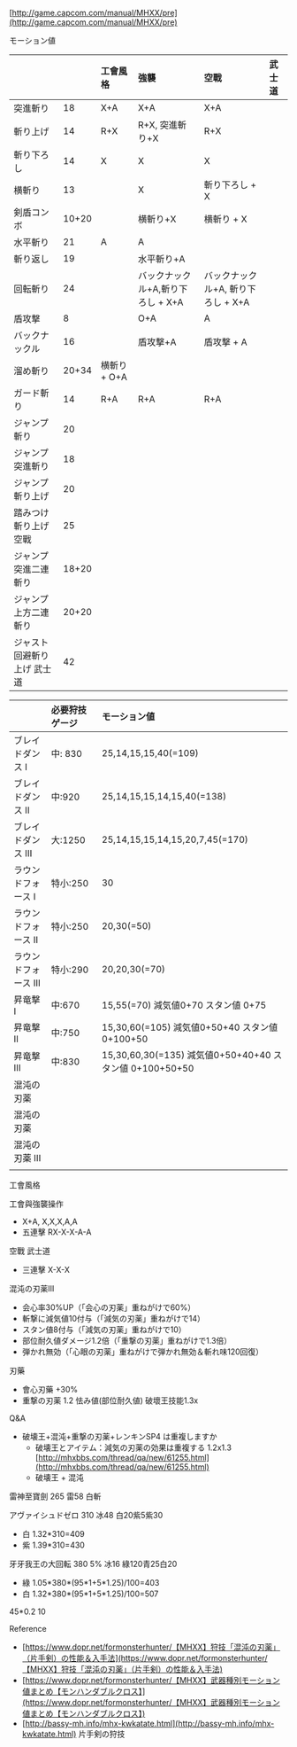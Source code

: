 [http://game.capcom.com/manual/MHXX/pre](http://game.capcom.com/manual/MHXX/pre)

モーション値

|  |  | 工會風格 | 強襲 | 空戰 | 武士道 |
| :--- | :--- | :--- | :--- | :--- | :--- |
| 突進斬り | 18 | X+A | X+A | X+A |  |
| 斬り上げ | 14 | R+X | R+X, 突進斬り+X | R+X |  |
| 斬り下ろし | 14 | X | X | X |  |
| 横斬り | 13 |  | X | 斬り下ろし + X |  |
| 剣盾コンボ | 10+20 |  | 横斬り+X | 横斬り + X |  |
| 水平斬り | 21 | A | A |  |  |
| 斬り返し | 19 |  | 水平斬り+A |  |  |
| 回転斬り | 24 |  | バックナックル+A,斬り下ろし + X+A | バックナックル+A, 斬り下ろし + X+A |  |
| 盾攻撃 | 8 |  | O+A | A |  |
| バックナックル | 16 |  | 盾攻撃+A | 盾攻撃 + A |  |
| 溜め斬り | 20+34 | 横斬り+ O+A |  |  |  |
| ガード斬り | 14 | R+A | R+A | R+A |  |
| ジャンプ斬り | 20 |  |  |  |  |
| ジャンプ突進斬り | 18 |  |  |  |  |
| ジャンプ斬り上げ | 20 |  |  |  |  |
| 踏みつけ斬り上げ 空戰 | 25 |  |  |  |  |
| ジャンプ突進二連斬り | 18+20 |  |  |  |  |
| ジャンプ上方二連斬り | 20+20 |  |  |  |  |
| ジャスト回避斬り上げ 武士道 | 42 |  |  |  |  |

|  | 必要狩技ゲージ | モーション値 |
| :--- | :--- | :--- |
| ブレイドダンス I | 中: 830 | 25,14,15,15,40\(=109\) |
| ブレイドダンス II | 中:920 | 25,14,15,15,14,15,40\(=138\) |
| ブレイドダンス III | 大:1250 | 25,14,15,15,14,15,20,7,45\(=170\) |
| ラウンドフォース I | 特小:250 | 30 |
| ラウンドフォース II | 特小:250 | 20,30\(=50\) |
| ラウンドフォース III | 特小:290 | 20,20,30\(=70\) |
| 昇竜撃 I | 中:670 | 15,55\(=70\) 減気値0+70  スタン値 0+75 |
| 昇竜撃 II | 中:750 | 15,30,60\(=105\) 減気値0+50+40 スタン値 0+100+50 |
| 昇竜撃 III | 中:830 | 15,30,60,30\(=135\) 減気値0+50+40+40 スタン値 0+100+50+50 |
| 混沌の刃薬 |  |  |
| 混沌の刃薬 |  |  |
| 混沌の刃薬 III |  |  |
|  |  |  |

工會風格

工會與強襲操作

* X+A, X,X,X,A,A
* 五連擊 RX-X-X-A-A

空戰 武士道

* 三連擊 X-X-X

混沌の刃薬III

* 会心率30%UP（「会心の刃薬」重ねがけで60%）
* 斬撃に減気値10付与（「減気の刃薬」重ねがけで14）
* スタン値8付与（「減気の刃薬」重ねがけで10）
* 部位耐久値ダメージ1.2倍（「重撃の刃薬」重ねがけで1.3倍）
* 弾かれ無効（「心眼の刃薬」重ねがけで弾かれ無効＆斬れ味120回復）

刃藥

* 會心刃藥 +30%
* 重撃の刃薬 1.2  怯み値\(部位耐久値\)  破壞王技能1.3x

Q&A

* 破壊王+混沌+重撃の刃薬+レンキンSP4 は重複しますか
  * 破壊王とアイテム：減気の刃薬の効果は重複する 1.2x1.3 [http://mhxbbs.com/thread/qa/new/61255.html](http://mhxbbs.com/thread/qa/new/61255.html) 
  * 破壊王 + 混沌

雷神至寶劍 265 雷58 白斬

アヴァイシュドゼロ 310 冰48 白20紫5紫30

* 白 1.32\*310=409
* 紫 1.39\*310=430

牙牙我王の大回転 380 5% 冰16 綠120青25白20

* 綠 1.05\*380\*\(95\*1+5\*1.25\)/100=403
* 白 1.32\*380\*\(95\*1+5\*1.25\)/100=507 

45\*0.2 10

Reference

* [https://www.dopr.net/formonsterhunter/【MHXX】狩技「混沌の刃薬」（片手剣）の性能＆入手法](https://www.dopr.net/formonsterhunter/【MHXX】狩技「混沌の刃薬」（片手剣）の性能＆入手法)
* [https://www.dopr.net/formonsterhunter/【MHXX】武器種別モーション値まとめ【モンハンダブルクロス】](https://www.dopr.net/formonsterhunter/【MHXX】武器種別モーション値まとめ【モンハンダブルクロス】)
* [http://bassy-mh.info/mhx-kwkatate.html](http://bassy-mh.info/mhx-kwkatate.html)  片手剣の狩技



